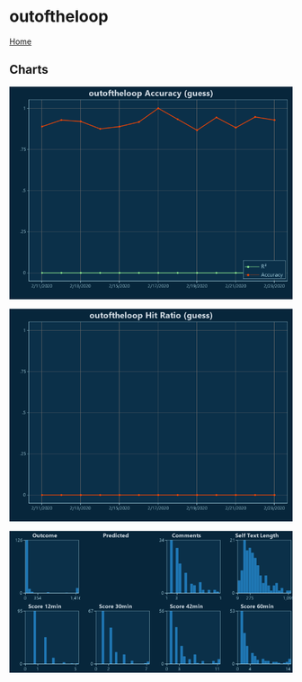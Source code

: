 # outoftheloop

[Home](../index.md)

## Charts

![outoftheloop R² (guess)](../images/guess_outoftheloop_Accuracy.png "outoftheloop R² (guess)")

![outoftheloop Hit Ratio (guess)](../images/guess_outoftheloop_HitRatio.png "outoftheloop Hit Ratio (guess)")

![outoftheloop Distributions (guess)](../images/guess_outoftheloop_Distributions.png "outoftheloop Distributions (guess)")

